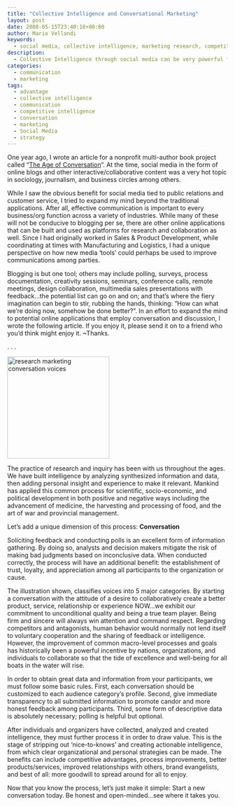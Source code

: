 ```yaml
---
title: "Collective Intelligence and Conversational Marketing"
layout: post
date: 2008-05-15T23:40:18+00:00
author: Mario Vellandi
keywords:
  - social media, collective intelligence, marketing research, competitive intelligence, product development, marketing, communication
description:
  - Collective Intelligence through social media can be very powerful for marketing insights, customer service, product development, and competitive intelligence
categories:
  - communication
  - marketing
tags:
  - advantage
  - collective intelligence
  - communication
  - competitive intelligence
  - conversation
  - marketing
  - Social Media
  - strategy
---
```

One year ago, I wrote an article for a nonprofit multi-author book project called &#8220;[The Age of Conversation](http://www.amazon.com/Age-Conversation-Gavin-Heaton/dp/1847992994/ref=sr_11_1?ie=UTF8&qid=1210923463&sr=11-1 "Age of Conversation nonprofit book marketing")&#8220;. At the time, social media in the form of online blogs and other interactive/collaborative content was a very hot topic in sociology, journalism, and business circles among others.

While I saw the obvious benefit for social media tied to public relations and customer service, I tried to expand my mind beyond the traditional applications. After all, effective communication is important to every business/org function across a variety of industries. While many of these will not be conducive to blogging per se, there are other online applications that can be built and used as platforms for research and collaboration as well. Since I had originally worked in Sales & Product Development, while coordinating at times with Manufacturing and Logistics, I had a unique perspective on how new media &#8216;tools&#8217; could perhaps be used to improve communications among parties.

Blogging is but one tool; others may include polling, surveys, process documentation, creativity sessions, seminars, conference calls, remote meetings, design collaboration, multimedia sales presentations with feedback&#8230;the potential list can go on and on; and that&#8217;s where the fiery imagination can begin to stir, rubbing the hands, thinking: &#8220;How can what we&#8217;re doing now, somehow be done better?&#8221;. In an effort to expand the mind to potential online applications that employ conversation and discussion, I wrote the following article. If you enjoy it, please send it on to a friend who you&#8217;d think might enjoy it. ~Thanks.

. . .

<a title="Voices by mvellandi, on Flickr" href="http://www.flickr.com/photos/mvellandi/482325703/"><img src="http://farm1.static.flickr.com/216/482325703_b0fcf6dfb0.jpg" alt=" research marketing conversation voices" height="233" /></a>

The practice of research and inquiry has been with us throughout the ages. We have built intelligence by analyzing synthesized information and data, then adding personal insight and experience to make it relevant. Mankind has applied this common process for scientific, socio-economic, and political development in both positive and negative ways including the advancement of medicine, the harvesting and processing of food, and the art of war and provincial management.

Let’s add a unique dimension of this process: __Conversation__

Soliciting feedback and conducting polls is an excellent form of information gathering. By doing so, analysts and decision makers mitigate the risk of making bad judgments based on inconclusive data. When conducted correctly, the process will have an additional benefit: the establishment of trust, loyalty, and appreciation among all participants to the organization or cause.

The illustration shown, classifies voices into 5 major categories. By starting a conversation with the attitude of a desire to collaboratively create a better product, service, relationship or experience NOW…we exhibit our commitment to unconditional quality and being a true team player. Being firm and sincere will always win attention and command respect. Regarding competitors and antagonists, human behavior would normally not lend itself to voluntary cooperation and the sharing of feedback or intelligence. However, the improvement of common macro-level processes and goals has historically been a powerful incentive by nations, organizations, and individuals to collaborate so that the tide of excellence and well-being for all boats in the water will rise.

In order to obtain great data and information from your participants, we must follow some basic rules. First, each conversation should be customized to each audience category’s profile. Second, give immediate transparency to all submitted information to promote candor and more honest feedback among participants. Third, some form of descriptive data is absolutely necessary; polling is helpful but optional.

After individuals and organizers have collected, analyzed and created intelligence, they must further process it in order to draw value. This is the stage of stripping out ‘nice-to-knows’ and creating actionable intelligence, from which clear organizational and personal strategies can be made. The benefits can include competitive advantages, process improvements, better products/services, improved relationships with others, brand evangelists, and best of all: more goodwill to spread around for all to enjoy.

Now that you know the process, let’s just make it simple: Start a new conversation today. Be honest and open-minded…see where it takes you.
